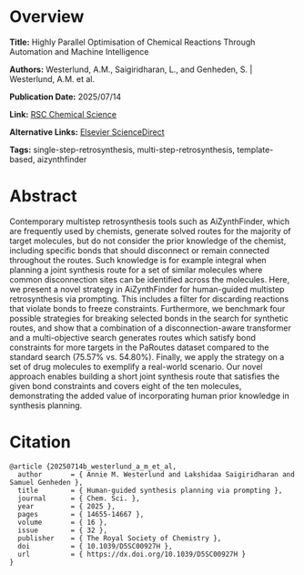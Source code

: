 # Overview
**Title:**
Highly Parallel Optimisation of Chemical Reactions Through Automation and Machine Intelligence

**Authors:**
Westerlund, A.M., Saigiridharan, L., and Genheden, S. |
Westerlund, A.M. et al.

**Publication Date:**
2025/07/14

**Link:**
[RSC Chemical Science](https://pubs.rsc.org/en/content/articlelanding/2025/sc/d5sc00927h)

**Alternative Links:**
[Elsevier ScienceDirect](https://www.sciencedirect.com/org/science/article/pii/S2041652025011010)

**Tags:**
single-step-retrosynthesis, multi-step-retrosynthesis, template-based, aizynthfinder


# Abstract
Contemporary multistep retrosynthesis tools such as AiZynthFinder, which are frequently used by chemists, generate solved routes for the majority of target molecules, but do not consider the prior knowledge of the chemist, including specific bonds that should disconnect or remain connected throughout the routes.
Such knowledge is for example integral when planning a joint synthesis route for a set of similar molecules where common disconnection sites can be identified across the molecules.
Here, we present a novel strategy in AiZynthFinder for human-guided multistep retrosynthesis via prompting.
This includes a filter for discarding reactions that violate bonds to freeze constraints.
Furthermore, we benchmark four possible strategies for breaking selected bonds in the search for synthetic routes, and show that a combination of a disconnection-aware transformer and a multi-objective search generates routes which satisfy bond constraints for more targets in the PaRoutes dataset compared to the standard search (75.57% vs. 54.80%).
Finally, we apply the strategy on a set of drug molecules to exemplify a real-world scenario.
Our novel approach enables building a short joint synthesis route that satisfies the given bond constraints and covers eight of the ten molecules, demonstrating the added value of incorporating human prior knowledge in synthesis planning.


# Citation
```
@article {20250714b_westerlund_a_m_et_al,
  author       = { Annie M. Westerlund and Lakshidaa Saigiridharan and Samuel Genheden },
  title        = { Human-guided synthesis planning via prompting },
  journal      = { Chem. Sci. },
  year         = { 2025 },
  pages        = { 14655-14667 },
  volume       = { 16 },
  issue        = { 32 },
  publisher    = { The Royal Society of Chemistry },
  doi          = { 10.1039/D5SC00927H },
  url          = { https://dx.doi.org/10.1039/D5SC00927H }
}
```
